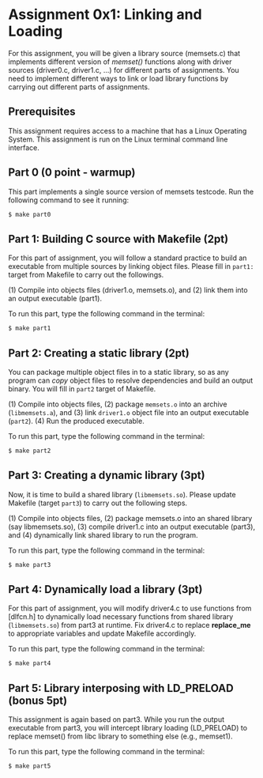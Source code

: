 # Assignment 0x1: Linking and Loading

For this assignment, you will be given a library source (memsets.c) that
implements different version of *memset()* functions along with driver sources
(driver0.c, driver1.c, ...) for different parts of assignments. You need to
implement different ways to link or load library functions by carrying out
different parts of assignments.


## Prerequisites
This assignment requires access to a machine that has a Linux Operating System. This assignment is run on the Linux terminal command line interface.

## Part 0 (0 point - warmup)

This part implements a single source version of memsets testcode. Run the
following command to see it running:

```sh
$ make part0
```

## Part 1: Building C source with Makefile (2pt)

For this part of assignment, you will follow a standard practice to build an
executable from multiple sources by linking object files. Please fill in
`part1:` target from Makefile to carry out the followings.

(1) Compile into objects files (driver1.o, memsets.o), and (2) link them into an
output executable (part1).

To run this part, type the following command in the terminal:

```sh
$ make part1
```

## Part 2: Creating a static library (2pt)

You can package multiple object files in to a static library, so as any program
can *copy* object files to resolve dependencies and build an output binary.
You will fill in `part2` target of Makefile.

(1) Compile into objects files, (2) package `memsets.o` into an archive (`libmemsets.a`), and
(3) link `driver1.o` object file into an output executable (`part2`). (4) Run
the produced executable.


To run this part, type the following command in the terminal:

```sh
$ make part2
```

## Part 3: Creating a dynamic library (3pt)

Now, it is time to build a shared library (`libmemsets.so`). Please update
Makefile (target `part3`) to carry out the following steps. 

(1) Compile into objects files, (2) package memsets.o into an shared library (say libmemsets.so),
(3) compile driver1.c into an output executable (part3), and (4) dynamically link shared library to run the program.

To run this part, type the following command in the terminal:


```sh
$ make part3
```
## Part 4: Dynamically load a library (3pt)

For this part of assignment, you will modify driver4.c to use functions from
[dlfcn.h] to dynamically load necessary functions from shared library
(`libmemsets.so`) from part3 at runtime. Fix driver4.c to replace
__replace_me__ to appropriate variables and update Makefile accordingly. 

To run this part, type the following command in the terminal:


```sh
$ make part4
```

## Part 5: Library interposing with LD_PRELOAD (bonus 5pt)
 
This assignment is again based on part3. While you run the output executable
from part3, you will intercept library loading (LD_PRELOAD) to replace memset()
from libc library to something else (e.g., memset1).

To run this part, type the following command in the terminal:

```sh
$ make part5
```


